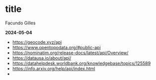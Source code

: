 # title 

Facundo Gilles 

**2024-05-04**


- https://geocode.xyz/api
- https://www.opentopodata.org/#public-api
- https://nominatim.org/release-docs/latest/api/Overview/
- https://datausa.io/about/api/
- https://datahelpdesk.worldbank.org/knowledgebase/topics/125589
- https://info.arxiv.org/help/api/index.html
- 